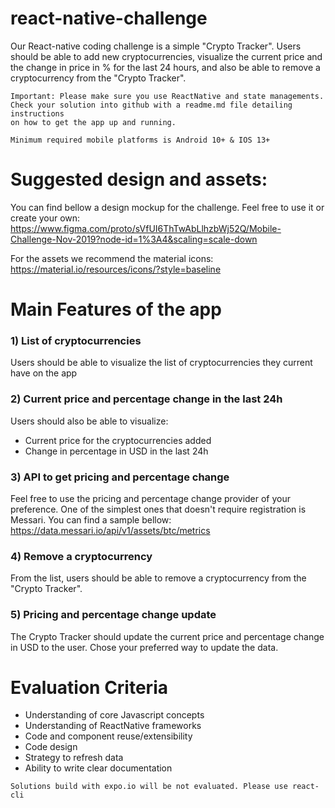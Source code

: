 # react-native-challenge
Our React-native coding challenge is a simple "Crypto Tracker". Users should be able to add new cryptocurrencies, visualize the current price and the change in price in % for the last 24 hours, and also be able to remove a cryptocurrency from the "Crypto Tracker". 

```
Important: Please make sure you use ReactNative and state managements. 
Check your solution into github with a readme.md file detailing instructions 
on how to get the app up and running. 
```

```
Minimum required mobile platforms is Android 10+ & IOS 13+
```

# Suggested design and assets:

You can find bellow a design mockup for the challenge. Feel free to use it or create your own:
https://www.figma.com/proto/sVfUI6ThTwAbLlhzbWj52Q/Mobile-Challenge-Nov-2019?node-id=1%3A4&scaling=scale-down

For the assets we recommend the material icons:
https://material.io/resources/icons/?style=baseline

# Main Features of the app

### 1) List of cryptocurrencies
Users should be able to visualize the list of cryptocurrencies they current have on the app

### 2) Current price and percentage change in the last 24h
Users should also be able to visualize: 
* Current price for the cryptocurrencies added
* Change in percentage in USD in the last 24h

### 3) API to get pricing and percentage change
Feel free to use the pricing and percentage change provider of your preference. One of the simplest ones that doesn't require registration is Messari. You can find a sample bellow:
https://data.messari.io/api/v1/assets/btc/metrics

### 4) Remove a cryptocurrency
From the list, users should be able to remove a cryptocurrency from the "Crypto Tracker".

### 5) Pricing and percentage change update
The Crypto Tracker should update the current price and percentage change in USD to the user. Chose your preferred way to update the data.

# Evaluation Criteria

* Understanding of core Javascript concepts
* Understanding of ReactNative frameworks
* Code and component reuse/extensibility
* Code design
* Strategy to refresh data
* Ability to write clear documentation


```
Solutions build with expo.io will be not evaluated. Please use react-cli
```
